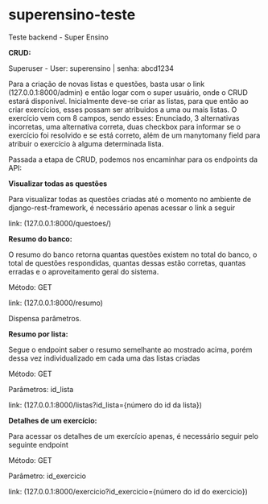# superensino-teste
Teste backend - Super Ensino

**CRUD:**

Superuser -
User: superensino |
senha: abcd1234

Para a criação de novas listas e questões, basta usar o link (127.0.0.1:8000/admin) e então logar com o super usuário, onde o CRUD estará disponível.
Inicialmente deve-se criar as listas, para que então ao criar exercícios, esses possam ser atribuidos a uma ou mais listas.
O exercício vem com 8 campos, sendo esses: Enunciado, 3 alternativas incorretas, uma alternativa correta, duas checkbox para informar se o exercício foi
resolvido e se está correto, além de um manytomany field para atribuir o exercício à alguma determinada lista.

Passada a etapa de CRUD, podemos nos encaminhar para os endpoints da API:

**Visualizar todas as questões**

Para visualizar todas as questões criadas até o momento no ambiente de django-rest-framework, é necessário apenas acessar o link a seguir

link: (127.0.0.1:8000/questoes/)

**Resumo do banco:**

O resumo do banco retorna quantas questões existem no total do banco, o total de questões respondidas, quantas dessas estão corretas, quantas erradas
e o aproveitamento geral do sistema.

Método: GET

link: (127.0.0.1:8000/resumo)

Dispensa parâmetros.

**Resumo por lista:**

Segue o endpoint saber o resumo semelhante ao mostrado acima, porém dessa vez individualizado em cada uma das listas criadas

Método: GET

Parâmetros: id_lista

link: (127.0.0.1:8000/listas?id_lista={número do id da lista})

**Detalhes de um exercício:**

Para acessar os detalhes de um exercício apenas, é necessário seguir pelo seguinte endpoint

Método: GET

Parâmetro: id_exercicio

link: (127.0.0.1:8000/exercicio?id_exercicio={número do id do exercicio})
